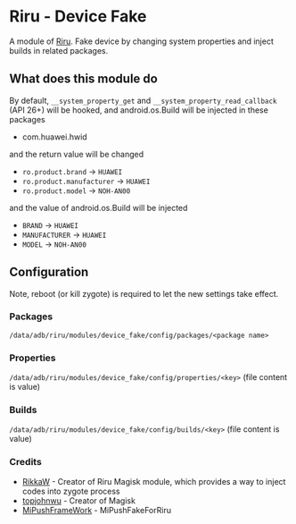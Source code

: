 # Riru - Device Fake

A module of [Riru](https://github.com/RikkaApps/Riru). Fake device by changing system properties and inject builds in related packages.

## What does this module do

By default, `__system_property_get` and `__system_property_read_callback` (API 26+) will be hooked, and android.os.Build will be injected in these packages

* com.huawei.hwid


and the return value will be changed

* `ro.product.brand` -> `HUAWEI`
* `ro.product.manufacturer` -> `HUAWEI`
* `ro.product.model` -> `NOH-AN00`

and the value of android.os.Build will be injected

* `BRAND` -> `HUAWEI`
* `MANUFACTURER` -> `HUAWEI`
* `MODEL` -> `NOH-AN00`


## Configuration

Note, reboot (or kill zygote) is required to let the new settings take effect.

### Packages

`/data/adb/riru/modules/device_fake/config/packages/<package name>`

### Properties

`/data/adb/riru/modules/device_fake/config/properties/<key>` (file content is value)

### Builds

`/data/adb/riru/modules/device_fake/config/builds/<key>` (file content is value)

### Credits
- [RikkaW](https://github.com/RikkaApps) - Creator of Riru Magisk module, which provides a way to inject codes into zygote process
- [topjohnwu](https://github.com/topjohnwu) - Creator of Magisk
- [MiPushFrameWork](https://github.com/MiPushFramework) - MiPushFakeForRiru
